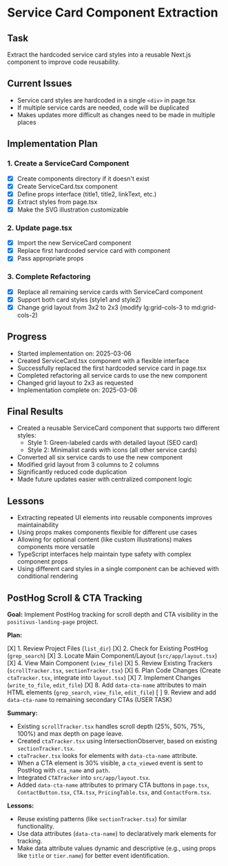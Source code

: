 # Service Card Component Extraction

## Task
Extract the hardcoded service card styles into a reusable Next.js component to improve code reusability.

## Current Issues
- Service card styles are hardcoded in a single `<div>` in page.tsx
- If multiple service cards are needed, code will be duplicated
- Makes updates more difficult as changes need to be made in multiple places

## Implementation Plan

### 1. Create a ServiceCard Component
- [X] Create components directory if it doesn't exist
- [X] Create ServiceCard.tsx component
- [X] Define props interface (title1, title2, linkText, etc.)
- [X] Extract styles from page.tsx
- [X] Make the SVG illustration customizable

### 2. Update page.tsx
- [X] Import the new ServiceCard component
- [X] Replace first hardcoded service card with component
- [X] Pass appropriate props

### 3. Complete Refactoring
- [X] Replace all remaining service cards with ServiceCard component
- [X] Support both card styles (style1 and style2)
- [X] Change grid layout from 3x2 to 2x3 (modify lg:grid-cols-3 to md:grid-cols-2)

## Progress
- Started implementation on: 2025-03-06
- Created ServiceCard.tsx component with a flexible interface
- Successfully replaced the first hardcoded service card in page.tsx
- Completed refactoring all service cards to use the new component
- Changed grid layout to 2x3 as requested
- Implementation complete on: 2025-03-06

## Final Results
- Created a reusable ServiceCard component that supports two different styles:
  - Style 1: Green-labeled cards with detailed layout (SEO card)
  - Style 2: Minimalist cards with icons (all other service cards)
- Converted all six service cards to use the new component
- Modified grid layout from 3 columns to 2 columns
- Significantly reduced code duplication
- Made future updates easier with centralized component logic

## Lessons
- Extracting repeated UI elements into reusable components improves maintainability
- Using props makes components flexible for different use cases
- Allowing for optional content (like custom illustrations) makes components more versatile
- TypeScript interfaces help maintain type safety with complex component props
- Using different card styles in a single component can be achieved with conditional rendering

## PostHog Scroll & CTA Tracking

**Goal:** Implement PostHog tracking for scroll depth and CTA visibility in the `positivus-landing-page` project.

**Plan:**

[X] 1. Review Project Files (`list_dir`)
[X] 2. Check for Existing PostHog (`grep_search`)
[X] 3. Locate Main Component/Layout (`src/app/layout.tsx`)
[X] 4. View Main Component (`view_file`)
[X] 5. Review Existing Trackers (`scrollTracker.tsx`, `sectionTracker.tsx`)
[X] 6. Plan Code Changes (Create `ctaTracker.tsx`, integrate into `layout.tsx`)
[X] 7. Implement Changes (`write_to_file`, `edit_file`)
[X] 8. Add `data-cta-name` attributes to main HTML elements (`grep_search`, `view_file`, `edit_file`)
[ ] 9. Review and add `data-cta-name` to remaining secondary CTAs (USER TASK)

**Summary:**
- Existing `scrollTracker.tsx` handles scroll depth (25%, 50%, 75%, 100%) and max depth on page leave.
- Created `ctaTracker.tsx` using IntersectionObserver, based on existing `sectionTracker.tsx`.
- `ctaTracker.tsx` looks for elements with `data-cta-name` attribute.
- When a CTA element is 30% visible, a `cta_viewed` event is sent to PostHog with `cta_name` and `path`.
- Integrated `CTATracker` into `src/app/layout.tsx`.
- Added `data-cta-name` attributes to primary CTA buttons in `page.tsx`, `ContactButton.tsx`, `CTA.tsx`, `PricingTable.tsx`, and `ContactForm.tsx`.

**Lessons:**

- Reuse existing patterns (like `sectionTracker.tsx`) for similar functionality.
- Use data attributes (`data-cta-name`) to declaratively mark elements for tracking.
- Make data attribute values dynamic and descriptive (e.g., using props like `title` or `tier.name`) for better event identification.
